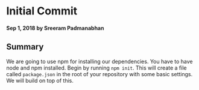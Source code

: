 # Initial Commit

#### Sep 1, 2018 by Sreeram Padmanabhan

## Summary

We are going to use npm for installing our dependencies. You have to have node and npm installed. Begin by running `npm init`. 
This will create a file called `package.json` in the root of your repository with some basic settings. We will build on top of this.
